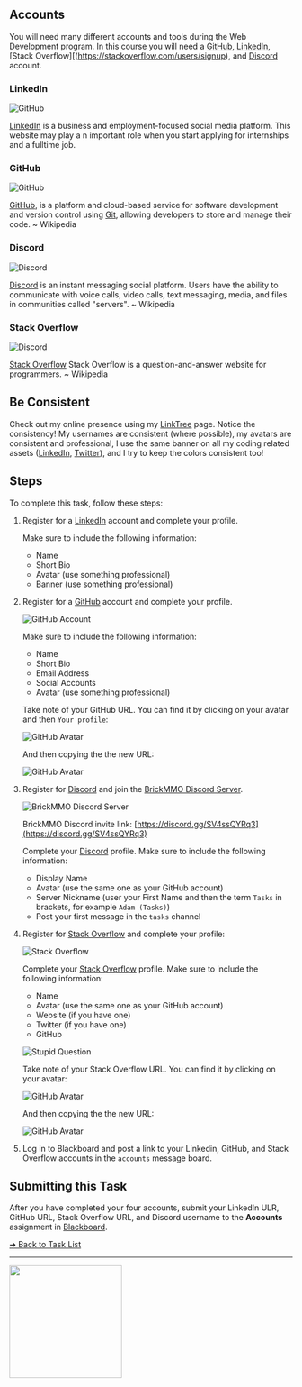 <style>@import url("//readme.codeadam.ca/readme.css");</style>

## Accounts

You will need many different accounts and tools during the Web Development program. In this course you will need a [GitHub](https://github.com/), [LinkedIn](https://www.linkedin.com/), [Stack Overflow][(https://stackoverflow.com/users/signup), and [Discord](https://discord.com/) account.

### LinkedIn

![GitHub](images/logo-linkedin.png)

[LinkedIn](https://www.linkedin.com/) is a business and employment-focused social media platform. This website may play a n important role when you start applying for internships and a fulltime job.

### GitHub

![GitHub](images/logo-github.png)

[GitHub](https://github.com), is a platform and cloud-based service for software development and version control using [Git](https://git-scm.com/), allowing developers to store and manage their code. ~ Wikipedia

### Discord

![Discord](images/logo-discord.png)

[Discord](https://discord.com/) is an instant messaging social platform. Users have the ability to communicate with voice calls, video calls, text messaging, media, and files in communities called "servers". ~ Wikipedia

### Stack Overflow

![Discord](images/logo-stack-overflow.png)

[Stack Overflow](https://stackoverflow.com/) Stack Overflow is a question-and-answer website for programmers. ~ Wikipedia

## Be Consistent

Check out my online presence using my [LinkTree](https://linktr.ee/codeadamca) page. Notice the consistency! My usernames are consistent (where possible), my avatars are consistent and professional, I use the same banner on all my coding related assets ([LinkedIn](https://www.linkedin.com/in/adambenjaminthomas/), [Twitter](https://twitter.com/codeadamca)), and I try to keep the colors consistent too!

## Steps

To complete this task, follow these steps:

1. Register for a [LinkedIn](https://www.linkedin.com/) account and complete your profile.

   Make sure to include the following information:

   - Name
   - Short Bio
   - Avatar (use something professional)
   - Banner (use something professional)

2. Register for a [GitHub](https://github.com) account and complete your profile.

   ![GitHub Account](images/screenshot-github.png)

   Make sure to include the following information:

   - Name
   - Short Bio
   - Email Address
   - Social Accounts
   - Avatar (use something professional)
  
   Take note of your GitHub URL. You can find it by clicking on your avatar and then `Your profile`:

   ![GitHub Avatar](images/screenshot-github-avatar.png)

   And then copying the the new URL:

   ![GitHub Avatar](images/screenshot-github-url.png)

3. Register for [Discord](https://discord.com/) and join the [BrickMMO Discord Server](https://discord.gg/SV4ssQYRq3).

   ![BrickMMO Discord Server](images/screenshot-discord.png)

   BrickMMO Discord invite link: [https://discord.gg/SV4ssQYRq3](https://discord.gg/SV4ssQYRq3)

   Complete your [Discord](https://discord.com/) profile. Make sure to include the following information:

   - Display Name
   - Avatar (use the same one as your GitHub account)
   - Server Nickname (user your First Name and then the term `Tasks` in brackets, for example `Adam (Tasks)`)
   - Post your first message in the `tasks` channel

4. Register for [Stack Overflow](https://stackoverflow.com/) and complete your profile:

   ![Stack Overflow](images/screenshot-stack-overflow.png)

   Complete your [Stack Overflow](https://stackoverflow.com/) profile. Make sure to include the following information:

   - Name
   - Avatar (use the same one as your GitHub account)
   - Website (if you have one)
   - Twitter (if you have one)
   - GitHub

   ![Stupid Question](images/meme-stupid.jpeg)

   Take note of your Stack Overflow URL. You can find it by clicking on your avatar:

   ![GitHub Avatar](images/screenshot-stackoverflow-avatar.png)

   And then copying the the new URL:

   ![GitHub Avatar](images/screenshot-stackoverflow-url.png)

5. Log in to Blackboard and post a link to your Linkedin, GitHub, and Stack Overflow accounts in the `accounts` message board.

## Submitting this Task

After you have completed your four accounts, submit your LinkedIn ULR, GitHub URL, Stack Overflow URL, and Discord username to the **Accounts** assignment in [Blackboard](https://learn.humber.ca/).

[&#10132; Back to Task List](/)

---

<a href="https://brickmmo.com">
<img src="https://cdn.brickmmo.com/images@1.0.0/brickmmo-logo-coloured-horizontal.png" width="200">
</a>

<script src="https://cdn.brickmmo.com/bar@1.0.0/bar.js"></script>
